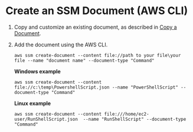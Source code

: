 # Create an SSM Document \(AWS CLI\)<a name="create-ssm-document-cli"></a>

1. Copy and customize an existing document, as described in [Copy a Document](copy-document.md)\.

1. Add the document using the AWS CLI\.

   ```
   aws ssm create-document --content file://path to your file\your file --name "document name" --document-type "Command" 
   ```

   **Windows example**

   ```
   aws ssm create-document --content file://c:\temp\PowershellScript.json --name "PowerShellScript" --document-type "Command" 
   ```

   **Linux example**

   ```
   aws ssm create-document --content file:///home/ec2-user/RunShellScript.json  --name "RunShellScript" --document-type "Command" 
   ```